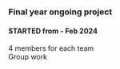 <h3>Final year ongoing project</h3>
<h4>STARTED from - Feb 2024</h4>

<p>4 members for each team </br>
Group work </p>
